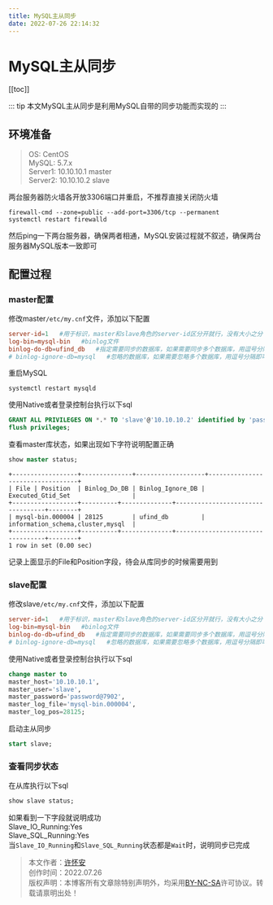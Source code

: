 ```yaml
---
title: MySQL主从同步
date: 2022-07-26 22:14:32
---
```


# MySQL主从同步

[[toc]]

::: tip 
本文MySQL主从同步是利用MySQL自带的同步功能而实现的
:::

## 环境准备
> OS: CentOS<br>
> MySQL: 5.7.x<br>
> Server1: 10.10.10.1 master<br>
> Server2: 10.10.10.2 slave

两台服务器防火墙各开放3306端口并重启，不推荐直接关闭防火墙
```shell
firewall-cmd --zone=public --add-port=3306/tcp --permanent
systemctl restart firewalld
```
然后ping一下两台服务器，确保两者相通，MySQL安装过程就不叙述，确保两台服务器MySQL版本一致即可

## 配置过程
### master配置
修改master`/etc/my.cnf`文件，添加以下配置
```cnf
server-id=1   #用于标识，master和slave角色的server-id区分开就行，没有大小之分
log-bin=mysql-bin   #binlog文件
binlog-do-db=ufind_db   #指定需要同步的数据库，如果需要同步多个数据库，用逗号分隔即可，
# binlog-ignore-db=mysql   #忽略的数据库，如果需要忽略多个数据库，用逗号分隔即可
```
重启MySQL
```shell
systemctl restart mysqld
```
使用Native或者登录控制台执行以下sql
```sql
GRANT ALL PRIVILEGES ON *.* TO 'slave'@'10.10.10.2' identified by 'password@7902';
flush privileges;
```
查看master库状态，如果出现如下字符说明配置正确
```sql
show master status;
```
```
+------------------+--------------+-------------------+----------------------------------+
| File | Position  | Binlog_Do_DB | Binlog_Ignore_DB | Executed_Gtid_Set                 |
+------------------+----------+--------------+----------------------------------+--------+
| mysql-bin.000004 | 28125        | ufind_db         | information_schema,cluster,mysql  |
+------------------+----------+--------------+----------------------------------+--------+
1 row in set (0.00 sec)
```
记录上面显示的File和Position字段，待会从库同步的时候需要用到

### slave配置
修改slave`/etc/my.cnf`文件，添加以下配置
```cnf
server-id=1   #用于标识，master和slave角色的server-id区分开就行，没有大小之分
log-bin=mysql-bin   #binlog文件
binlog-do-db=ufind_db   #指定需要同步的数据库，如果需要同步多个数据库，用逗号分隔即可，
# binlog-ignore-db=mysql   #忽略的数据库，如果需要忽略多个数据库，用逗号分隔即可
```
使用Native或者登录控制台执行以下sql
```sql
change master to 
master_host='10.10.10.1',
master_user='slave',
master_password='password@7902',
master_log_file='mysql-bin.000004',
master_log_pos=28125;
```
启动主从同步
```sql
start slave;
```
### 查看同步状态
在从库执行以下sql
```sql
show slave status;
```
如果看到一下字段就说明成功</br>
Slave_IO_Running:Yes</br>
Slave_SQL_Running:Yes</br>
当`Slave_IO_Running`和`Slave_SQL_Running`状态都是`Wait`时，说明同步已完成

>本文作者：[许怀安](https://dbsecurity.com.cn/)
><br/>创作时间：2022.07.26
><br/>版权声明：本博客所有文章除特别声明外，均采用[BY-NC-SA](https://creativecommons.org/licenses/by-nc-sa/4.0/deed.zh)许可协议。转载请禀明出处！

